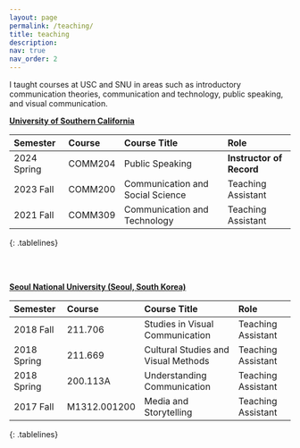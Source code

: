 ```yaml
---
layout: page
permalink: /teaching/
title: teaching
description:
nav: true
nav_order: 2
---
```

I taught courses at USC and SNU in areas such as introductory communication theories, communication and technology, public speaking, and visual communication.

<style>
.tablelines table, .tablelines td, .tablelines th {
        border: 1px solid black;
        padding: 10px 10px;
        }
</style>

**[University of Southern California](https://www.usc.edu)**

|Semester         | Course       | Course Title                          | Role     |
|:----------------|:-------------|:--------------------------------------|:---------|
|2024 Spring      |  COMM204     |  Public Speaking       | **Instructor of Record**|
|2023 Fall        |  COMM200     |  Communication and Social Science       | Teaching Assistant|
|2021 Fall        |  COMM309     |  Communication and Technology       | Teaching Assistant|
{: .tablelines}

<br/><br/>

**[Seoul National University (Seoul, South Korea)](https://en.snu.ac.kr/)**

|Semester         | Course       | Course Title                          | Role     |
|:----------------|:-------------|:--------------------------------------|:---------|
|2018 Fall        | 211.706      |  Studies in Visual Communication     | Teaching Assistant |
|2018 Spring      | 211.669      | Cultural Studies and Visual Methods     | Teaching Assistant |
|2018 Spring      | 200.113A      |  Understanding Communication     | Teaching Assistant|
|2017 Fall        | M1312.001200    |  Media and Storytelling     | Teaching Assistant|
{: .tablelines}

